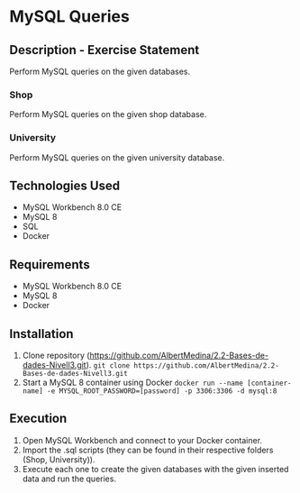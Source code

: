 # MySQL Queries

## Description - Exercise Statement
Perform MySQL queries on the given databases.

### Shop
Perform MySQL queries on the given shop database.

### University
Perform MySQL queries on the given university database.

## Technologies Used
- MySQL Workbench 8.0 CE
- MySQL 8
- SQL
- Docker

## Requirements
- MySQL Workbench 8.0 CE
- MySQL 8
- Docker

## Installation
1. Clone repository (https://github.com/AlbertMedina/2.2-Bases-de-dades-Nivell3.git).
`git clone https://github.com/AlbertMedina/2.2-Bases-de-dades-Nivell3.git`
2. Start a MySQL 8 container using Docker
`docker run --name [container-name] -e MYSQL_ROOT_PASSWORD=[password] -p 3306:3306 -d mysql:8`

## Execution
1. Open MySQL Workbench and connect to your Docker container.
2. Import the .sql scripts (they can be found in their respective folders (Shop, University)).
3. Execute each one to create the given databases with the given inserted data and run the queries.
